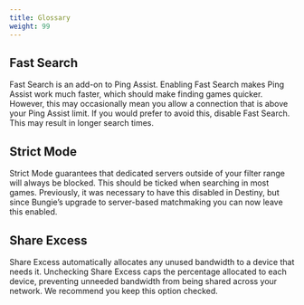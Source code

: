 ```yaml
---
title: Glossary
weight: 99
---
```


## Fast Search

Fast Search is an add-on to Ping Assist. Enabling Fast Search makes Ping Assist work much faster, which should make finding games quicker. However, this may occasionally mean you allow a connection that is above your Ping Assist limit. If you would prefer to avoid this, disable Fast Search. This may result in longer search times.

## Strict Mode

Strict Mode guarantees that dedicated servers outside of your filter range will always be blocked. This should be ticked when searching in most games. Previously, it was necessary to have this disabled in Destiny, but since Bungie’s upgrade to server-based matchmaking you can now leave this enabled.

## Share Excess

Share Excess automatically allocates any unused bandwidth to a device that needs it. Unchecking Share Excess caps the percentage allocated to each device, preventing unneeded bandwidth from being shared across your network. We recommend you keep this option checked.